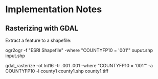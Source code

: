 Implementation Notes
====================

Rasterizing with GDAL
---------------------

Extract a feature to a shapefile: 

ogr2ogr -f "ESRI Shapefile" -where "COUNTYFP10 = '001'" ouput.shp input.shp 

gdal_rasterize -ot Int16  -tr .001 .001  -where "COUNTYFP10 = '001'"  -a COUNTYFP10 -l county1 county1.shp county1.tiff

